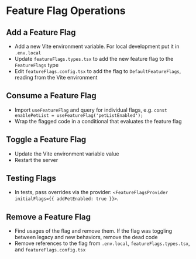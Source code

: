 # Feature Flag Operations

## Add a Feature Flag

- Add a new Vite environment variable. For local development put it in `.env.local`
- Update `featureFlags.types.tsx` to add the new feature flag to the `FeatureFlags` type
- Edit `featureFlags.config.tsx` to add the flag to `DefaultFeatureFlags`, reading from the Vite environment

## Consume a Feature Flag

- Import `useFeatureFlag` and query for individual flags, e.g. `const enablePetList = useFeatureFlag('petListEnabled');`
- Wrap the flagged code in a conditional that evaluates the feature flag

## Toggle a Feature Flag

- Update the Vite environment variable value
- Restart the server

## Testing Flags

- In tests, pass overrides via the provider: `<FeatureFlagsProvider initialFlags={{ addPetEnabled: true }}>`.

## Remove a Feature Flag

- Find usages of the flag and remove them. If the flag was toggling between legacy and new behaviors, remove the dead code
- Remove references to the flag from `.env.local`, `featureFlags.types.tsx`, and `featureFlags.config.tsx`

